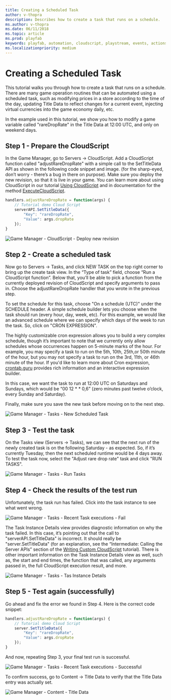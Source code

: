 ```yaml
---
title: Creating a Scheduled Task
author: v-thopra
description: Describes how to create a task that runs on a schedule.
ms.author: v-thopra
ms.date: 06/11/2018
ms.topic: article
ms.prod: playfab
keywords: playfab, automation, cloudscript, playstream, events, actions
ms.localizationpriority: medium
---
```


# Creating a Scheduled Task

This tutorial walks you through how to create a task that runs on a schedule. There are many game operation routines that can be automated using a scheduled task, such as modifying prices in a store according to the time of the day, updating Title Data to reflect changes for a current event, injecting virtual currencies into the game economy daily, etc. 

In the example used in this tutorial, we show you how to modify a game variable called "rareDropRate" in the Title Data at 12:00 UTC, and only on weekend days.

## Step 1 - Prepare the CloudScript

In the Game Manager, go to Servers -> CloudScript. Add a CloudScript function called "adjustRareDropRate" with a simple call to the SetTitleData API as shown in the following code snippet and image. (for the sharp-eyed, don’t worry - there’s a bug in there on purpose). Make sure you deploy the new revision, so that it is live in your game. You can learn more about using CloudScript in our tutorial [Using CloudScript](../cloudscript/using-cloudscript.md) and in documentation for the method [ExecuteCloudScript](https://api.playfab.com/documentation/Client/method/ExecuteCloudScript).

```javascript
handlers.adjustRareDropRate = function(args) {
    // Tutorial demo Cloud Script
    serverAPI.SetTitleData({
        "Key": "rareDropRate",
        "Value": args.dropRate
    });
}
```

![Game Manager - CloudScript - Deploy new revision](media/tutorials/game-manager-cloudscript-deploy-new-revision.png)  

## Step 2 - Create a scheduled task

Now go to Servers -> Tasks, and click NEW TASK on the top right corner to bring up the create task view. In the “Type of task” field, choose “Run a CloudScript function”. Below that, you’ll be able to pick a function from the currently deployed revision of CloudScript and specify arguments to pass in. Choose the adjustRareDropRate handler that you wrote in the previous step.

To set the schedule for this task, choose "On a schedule (UTC)" under the SCHEDULE header. A simple schedule builder lets you choose when the task should run (every hour, day, week, etc). For this example, we would like an advanced schedule where we can specify which days of the week to run the task. So, click on "CRON EXPRESSION".

The highly customizable cron expression allows you to build a very complex schedule, though it’s important to note that we currently only allow schedules whose occurrences happen on 5-minute marks of the hour. For example, you may specify a task to run on the 5th, 10th, 25th,or 50th minute of the hour, but you may not specify a task to run on the 3rd, 11th, or 46th minute of the hour. If you'd like to learn more about Cron expression, [crontab.guru](https://crontab.guru/) provides rich information and an interactive expression builder.

In this case, we want the task to run at 12:00 UTC on Saturdays and Sundays, which would be “00 12 * * 0,6” (zero minutes past twelve o’clock, every Sunday and Saturday).

Finally, make sure you save the new task before moving on to the next step.

![Game Manager - Tasks - New Scheduled Task](media/tutorials/game-manager-tasks-new-scheduled-task.png)  

## Step 3 - Test the task

On the Tasks view (Servers -> Tasks), we can see that the next run of the newly created task is on the following Saturday - as expected. So, if it’s currently Tuesday, then the next scheduled runtime would be 4 days away. To test the task now, select the "Adjust rare drop rate" task and click "RUN TASKS".

![Game Manager - Tasks - Run Tasks](media/tutorials/game-manager-tasks-run-tasks.png)  

## Step 4 - Check the results of the test run

Unfortunately, the task run has failed. Click into the task instance to see what went wrong.

![Game Manager - Tasks - Recent Task executions - Fail](media/tutorials/game-manager-tasks-recent-task-executions-failed.png)  

The Task Instance Details view provides diagnostic information on why the task failed. In this case, it’s pointing out that the call to "serverAPI.SetTitleData" is incorrect. It should really be "server.SetTitleData" (for an explanation, see the “Intermediate: Calling the Server APIs” section of the [Writing Custom CloudScript](../cloudscript/writing-custom-cloudscript.md#intermediate-calling-the-server-apis) tutorial). There is other important information on the Task Instance Details view as well, such as, the start and end times, the function that was called, any arguments passed in, the full CloudScript execution result, and more.

![Game Manager - Tasks - Tas Instance Details](media/tutorials/game-manager-tasks-task-instance-details.png)  

## Step 5 - Test again (successfully)

Go ahead and fix the error we found in Step 4. Here is the correct code snippet:

```javascript
handlers.adjustRareDropRate = function(args) {
    // Tutorial demo Cloud Script
    server.SetTitleData({
        "Key": "rareDropRate",
        "Value": args.dropRate
    });
}
```

And now, repeating Step 3, your final test run is successful.

![Game Manager - Tasks - Recent Task executions - Successful](media/tutorials/game-manager-tasks-recent-task-executions-successful.png)  

To confirm success, go to Content -> Title Data to verify that the Title Data entry was actually set.

![Game Manager - Content - Title Data](media/tutorials/game-manager-content-title-data.png)  
